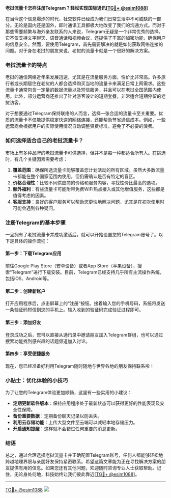 **老挝流量卡怎样注册Telegram？轻松实现国际通讯[[TG💪+ @esim1088](https://t.me/s/esim1088)]**

在当今这个信息爆炸的时代，社交软件已经成为我们日常生活中不可或缺的一部分。无论是国内还是国外，即时通讯工具都极大地改变了我们的沟通方式。而对于那些需要频繁与海外亲友联系的人来说，Telegram无疑是一个非常优秀的选择。它不仅支持文字聊天、语音通话和视频会议，还提供了丰富的加密功能，确保用户的信息安全。然而，要使用Telegram，首先需要解决的就是如何获取网络连接的问题。对于身在老挝的朋友来说，老挝的流量卡就是一个很好的解决方案。

### 老挝流量卡的特点

老挝的通信网络近年来发展迅速，尤其是在流量服务方面，性价比非常高。许多旅行者或长期居住在老挝的人都会选择购买当地的流量卡来满足日常上网需求。这些流量卡通常包含一定量的数据流量以及短信服务，并且可以在老挝全国范围内使用。此外，部分运营商还推出了针对游客设计的短期套餐，非常适合短期停留的老挝访客。

对于想要通过Telegram保持联络的人而言，选择一张合适的流量卡至关重要。优质的流量卡不仅能提供稳定快速的网络连接，还能帮助节省通信成本。例如，一些运营商会根据用户的实际使用情况自动调整资费标准，避免了不必要的浪费。

### 如何选择适合自己的老挝流量卡？

市场上有多种品牌的老挝流量卡可供选择，但并不是每一种都适合所有人。在挑选时，有几个关键因素需要考虑：

1. **覆盖范围**：确保所选流量卡能够覆盖您计划活动的所有区域。虽然大多数流量卡都能在整个国家范围内使用，但仍需确认是否有特定的盲区。
2. **价格合理性**：比较不同供应商的价格和服务内容，寻找性价比最高的选项。
3. **额外福利**：有些流量卡可能附带免费WiFi热点接入或其他增值服务，这些都是值得考虑的因素。
4. **客服支持**：良好的客户服务可以帮助您更快地解决问题，尤其是在初次使用时可能会遇到各种疑问。

### 注册Telegram的基本步骤

一旦拥有了老挝流量卡并成功激活后，就可以开始设置您的Telegram账号了。以下是具体的操作流程：

#### 第一步：下载Telegram应用
前往Google Play Store（安卓设备）或者App Store（苹果设备），搜索“Telegram”进行下载安装。目前，Telegram已经支持几乎所有主流操作系统，包括iOS、Android等。

#### 第二步：创建新账户
打开应用程序后，点击屏幕上的“注册”按钮。接着输入您的手机号码，系统将发送一条验证码短信到您的手机上。输入收到的验证码完成验证过程即可。

#### 第三步：添加好友
登录成功之后，您可以直接从通讯录中邀请朋友加入Telegram群组，也可以通过搜索功能找到感兴趣的话题频道加入讨论。

#### 第四步：享受便捷服务
现在，您已经准备好利用Telegram随时随地与世界各地的朋友保持联系啦！

### 小贴士：优化体验的小技巧

为了让您的Telegram体验更加顺畅，这里有一些实用的小建议：

- **定期更新软件版本**：保持应用程序处于最新状态可以获得更好的性能表现及安全性保障。
- **备份重要数据**：定期备份聊天记录以防丢失。
- **利用云存储功能**：上传大型文件至云端可以减轻本地存储压力。
- **开启通知提醒**：这样就不会错过任何重要的消息更新。

### 结语

总之，通过合理选择老挝流量卡并正确配置Telegram账号，任何人都能够轻松地跨越地理界限与亲朋好友保持紧密联系。希望这篇文章能为正在寻找解决方案的朋友提供有用的信息。如果您还有其他问题，欢迎随时咨询专业人士获取帮助。记住，无论身处何地，科技始终让我们彼此靠近[[TG💪+ @esim1088](https://t.me/s/esim1088)]。

---

[TG💪+ @esim1088](https://t.me/s/esim1088) ![](https://i.postimg.cc/4NQfJmqS/Snipaste-2025-05-13-00-14-12.png)